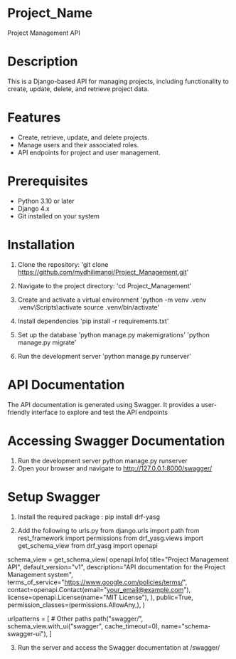 # Project_Name
Project Management API

# Description
This is a Django-based API for managing projects, including functionality to create, update, delete, and retrieve project data.

# Features
- Create, retrieve, update, and delete projects.
- Manage users and their associated roles.
- API endpoints for project and user management.

# Prerequisites
- Python 3.10 or later
- Django 4.x
- Git installed on your system

# Installation
1) Clone the repository:
'git clone https://github.com/mydhilimanoj/Project_Management.git'

2) Navigate to the project directory:
'cd Project_Management'

3) Create and activate a virtual environment
'python -m venv .venv
.venv\Scripts\activate
source .venv/bin/activate'

4) Install dependencies
'pip install -r requirements.txt'

5) Set up the database
'python manage.py makemigrations'
'python manage.py migrate'

6) Run the development server
'python manage.py runserver'

# API Documentation
The API documentation is generated using Swagger. It provides a user-friendly interface to explore and test the API endpoints
# Accessing Swagger Documentation
1) Run the development server
   python manage.py runserver
2) Open your browser and navigate to
   http://127.0.0.1:8000/swagger/

# Setup Swagger
1) Install the required package :
   pip install drf-yasg

2) Add the following to urls.py
from django.urls import path
from rest_framework import permissions
from drf_yasg.views import get_schema_view
from drf_yasg import openapi

schema_view = get_schema_view(
    openapi.Info(
        title="Project Management API",
        default_version="v1",
        description="API documentation for the Project Management system",
        terms_of_service="https://www.google.com/policies/terms/",
        contact=openapi.Contact(email="your_email@example.com"),
        license=openapi.License(name="MIT License"),
    ),
    public=True,
    permission_classes=(permissions.AllowAny,),
)

urlpatterns = [
    # Other paths
    path("swagger/", schema_view.with_ui("swagger", cache_timeout=0), name="schema-swagger-ui"),
]

3) Run the server and access the Swagger documentation at /swagger/

